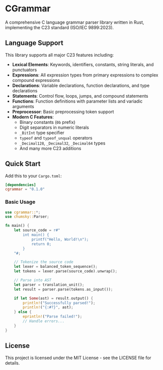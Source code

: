 # CGrammar

A comprehensive C language grammar parser library written in Rust, implementing the C23 standard (ISO/IEC 9899:2023).

## Language Support

This library supports all major C23 features including:

- **Lexical Elements**: Keywords, identifiers, constants, string literals, and punctuators
- **Expressions**: All expression types from primary expressions to complex compound expressions
- **Declarations**: Variable declarations, function declarations, and type declarations
- **Statements**: Control flow, loops, jumps, and compound statements
- **Functions**: Function definitions with parameter lists and variadic arguments
- **Preprocessor**: Basic preprocessing token support
- **Modern C Features**:
  - Binary constants (`0b` prefix)
  - Digit separators in numeric literals
  - `_BitInt` type specifier
  - `typeof` and `typeof_unqual` operators
  - `_Decimal128`, `_Decimal32`, `_Decimal64` types
  - And many more C23 additions

## Quick Start

Add this to your `Cargo.toml`:

```toml
[dependencies]
cgrammar = "0.1.0"
```

### Basic Usage

```rust
use cgrammar::*;
use chumsky::Parser;

fn main() {
    let source_code = r#"
        int main() {
            printf("Hello, World!\n");
            return 0;
        }
    "#;

    // Tokenize the source code
    let lexer = balanced_token_sequence();
    let tokens = lexer.parse(source_code).unwrap();

    // Parse into AST
    let parser = translation_unit();
    let result = parser.parse(tokens.as_input());

    if let Some(ast) = result.output() {
        println!("Successfully parsed!");
        println!("{:#?}", ast);
    } else {
        eprintln!("Parse failed!");
        // Handle errors...
    }
}
```

## License

This project is licensed under the MIT License - see the LICENSE file for details.
